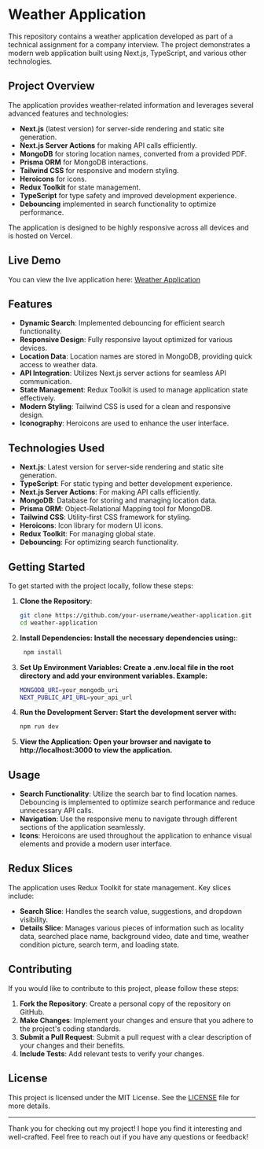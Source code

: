 # Weather Application

This repository contains a weather application developed as part of a technical assignment for a company interview. The project demonstrates a modern web application built using Next.js, TypeScript, and various other technologies.

## Project Overview

The application provides weather-related information and leverages several advanced features and technologies:

- **Next.js** (latest version) for server-side rendering and static site generation.
- **Next.js Server Actions** for making API calls efficiently.
- **MongoDB** for storing location names, converted from a provided PDF.
- **Prisma ORM** for MongoDB interactions.
- **Tailwind CSS** for responsive and modern styling.
- **Heroicons** for icons.
- **Redux Toolkit** for state management.
- **TypeScript** for type safety and improved development experience.
- **Debouncing** implemented in search functionality to optimize performance.

The application is designed to be highly responsive across all devices and is hosted on Vercel.

## Live Demo

You can view the live application here: [Weather Application](https://weather-delta-lilac.vercel.app/)

## Features

- **Dynamic Search**: Implemented debouncing for efficient search functionality.
- **Responsive Design**: Fully responsive layout optimized for various devices.
- **Location Data**: Location names are stored in MongoDB, providing quick access to weather data.
- **API Integration**: Utilizes Next.js server actions for seamless API communication.
- **State Management**: Redux Toolkit is used to manage application state effectively.
- **Modern Styling**: Tailwind CSS is used for a clean and responsive design.
- **Iconography**: Heroicons are used to enhance the user interface.

## Technologies Used

- **Next.js**: Latest version for server-side rendering and static site generation.
- **TypeScript**: For static typing and better development experience.
- **Next.js Server Actions**: For making API calls efficiently.
- **MongoDB**: Database for storing and managing location data.
- **Prisma ORM**: Object-Relational Mapping tool for MongoDB.
- **Tailwind CSS**: Utility-first CSS framework for styling.
- **Heroicons**: Icon library for modern UI icons.
- **Redux Toolkit**: For managing global state.
- **Debouncing**: For optimizing search functionality.

## Getting Started

To get started with the project locally, follow these steps:

1. **Clone the Repository**:
   ```bash
   git clone https://github.com/your-username/weather-application.git
   cd weather-application
2. **Install Dependencies: Install the necessary dependencies using:**:
   ```bash
    npm install

3. **Set Up Environment Variables: Create a .env.local file in the root directory and add your environment variables. Example:**
     ```bash
    MONGODB_URI=your_mongodb_uri
    NEXT_PUBLIC_API_URL=your_api_url

4. **Run the Development Server: Start the development server with:**
    ```bash
    npm run dev
5. **View the Application: Open your browser and navigate to http://localhost:3000 to view the application.**

## Usage

- **Search Functionality**: Utilize the search bar to find location names. Debouncing is implemented to optimize search performance and reduce unnecessary API calls.
- **Navigation**: Use the responsive menu to navigate through different sections of the application seamlessly.
- **Icons**: Heroicons are used throughout the application to enhance visual elements and provide a modern user interface.

## Redux Slices

The application uses Redux Toolkit for state management. Key slices include:

- **Search Slice**: Handles the search value, suggestions, and dropdown visibility.
- **Details Slice**: Manages various pieces of information such as locality data, searched place name, background video, date and time, weather condition picture, search term, and loading state.

## Contributing

If you would like to contribute to this project, please follow these steps:

1. **Fork the Repository**: Create a personal copy of the repository on GitHub.
2. **Make Changes**: Implement your changes and ensure that you adhere to the project's coding standards.
3. **Submit a Pull Request**: Submit a pull request with a clear description of your changes and their benefits.
4. **Include Tests**: Add relevant tests to verify your changes.

## License

This project is licensed under the MIT License. See the [LICENSE](LICENSE) file for more details.

---

Thank you for checking out my project! I hope you find it interesting and well-crafted. Feel free to reach out if you have any questions or feedback!

